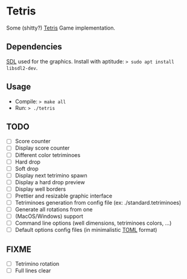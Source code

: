 # Tetris

Some (shitty?) [Tetris](https://en.wikipedia.org/wiki/Tetris) Game implementation.

## Dependencies

[SDL](https://www.libsdl.org/) used for the graphics.
Install with aptitude: `> sudo apt install libsdl2-dev`.

## Usage

- Compile: `> make all`
- Run: `> ./tetris`

## TODO

- [ ] Score counter
- [ ] Display score counter
- [ ] Different color tetriminoes
- [ ] Hard drop
- [ ] Soft drop
- [ ] Display next tetrimino spawn
- [ ] Display a hard drop preview
- [ ] Display well borders
- [ ] Prettier and resizable graphic interface
- [ ] Tetriminoes generation from config file (ex: ./standard.tetriminoes)
- [ ] Generate all rotations from one
- [ ] (MacOS/Windows) support
- [ ] Command line options (well dimensions, tetriminoes colors, ...)
- [ ] Default options config files
      (in minimalistic [TOML](https://github.com/toml-lang/toml) format)

## FIXME

- [ ] Tetrimino rotation
- [ ] Full lines clear
